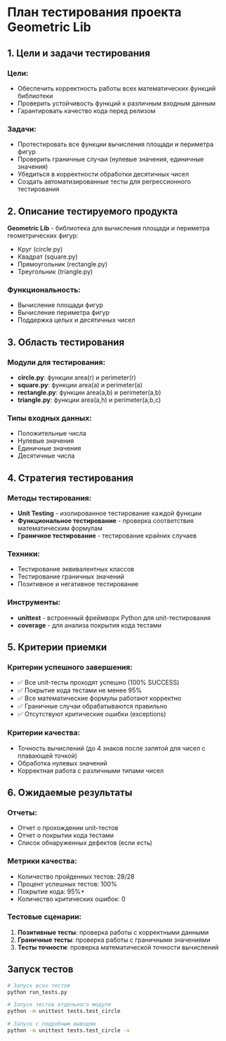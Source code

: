 # План тестирования проекта Geometric Lib

## 1. Цели и задачи тестирования

### Цели:
- Обеспечить корректность работы всех математических функций библиотеки
- Проверить устойчивость функций к различным входным данным
- Гарантировать качество кода перед релизом

### Задачи:
- Протестировать все функции вычисления площади и периметра фигур
- Проверить граничные случаи (нулевые значения, единичные значения)
- Убедиться в корректности обработки десятичных чисел
- Создать автоматизированные тесты для регрессионного тестирования

## 2. Описание тестируемого продукта

**Geometric Lib** - библиотека для вычисления площади и периметра геометрических фигур:
- Круг (circle.py)
- Квадрат (square.py) 
- Прямоугольник (rectangle.py)
- Треугольник (triangle.py)

### Функциональность:
- Вычисление площади фигур
- Вычисление периметра фигур
- Поддержка целых и десятичных чисел

## 3. Область тестирования

### Модули для тестирования:
- **circle.py**: функции area(r) и perimeter(r)
- **square.py**: функции area(a) и perimeter(a) 
- **rectangle.py**: функции area(a,b) и perimeter(a,b)
- **triangle.py**: функции area(a,h) и perimeter(a,b,c)

### Типы входных данных:
- Положительные числа
- Нулевые значения
- Единичные значения
- Десятичные числа

## 4. Стратегия тестирования

### Методы тестирования:
- **Unit Testing** - изолированное тестирование каждой функции
- **Функциональное тестирование** - проверка соответствия математическим формулам
- **Граничное тестирование** - тестирование крайних случаев

### Техники:
- Тестирование эквивалентных классов
- Тестирование граничных значений
- Позитивное и негативное тестирование

### Инструменты:
- **unittest** - встроенный фреймворк Python для unit-тестирования
- **coverage** - для анализа покрытия кода тестами

## 5. Критерии приемки

### Критерии успешного завершения:
- ✅ Все unit-тесты проходят успешно (100% SUCCESS)
- ✅ Покрытие кода тестами не менее 95%
- ✅ Все математические формулы работают корректно
- ✅ Граничные случаи обрабатываются правильно
- ✅ Отсутствуют критические ошибки (exceptions)

### Критерии качества:
- Точность вычислений (до 4 знаков после запятой для чисел с плавающей точкой)
- Обработка нулевых значений
- Корректная работа с различными типами чисел

## 6. Ожидаемые результаты

### Отчеты:
- Отчет о прохождении unit-тестов
- Отчет о покрытии кода тестами
- Список обнаруженных дефектов (если есть)

### Метрики качества:
- Количество пройденных тестов: 28/28
- Процент успешных тестов: 100%
- Покрытие кода: 95%+
- Количество критических ошибок: 0

### Тестовые сценарии:
1. **Позитивные тесты**: проверка работы с корректными данными
2. **Граничные тесты**: проверка работы с граничными значениями  
3. **Тесты точности**: проверка математической точности вычислений

## Запуск тестов

```bash
# Запуск всех тестов
python run_tests.py

# Запуск тестов отдельного модуля
python -m unittest tests.test_circle

# Запуск с подробным выводом
python -m unittest tests.test_circle -v